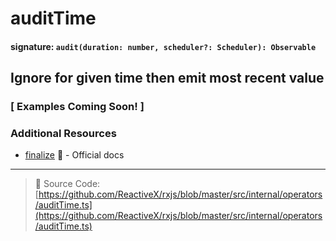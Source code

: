 # auditTime

#### signature: `audit(duration: number, scheduler?: Scheduler): Observable`

## Ignore for given time then emit most recent value

### [ Examples Coming Soon! ]

### Additional Resources

* [finalize](http://reactivex.io/rxjs/class/es6/Observable.js~Observable.html#instance-method-auditTime)
  :newspaper: - Official docs

---

> :file_folder: Source Code:
> [https://github.com/ReactiveX/rxjs/blob/master/src/internal/operators/auditTime.ts](https://github.com/ReactiveX/rxjs/blob/master/src/internal/operators/auditTime.ts)
